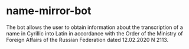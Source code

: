 # name-mirror-bot
The bot allows the user to obtain information about the transcription of a name in Cyrillic into Latin in accordance with the Order of the Ministry of Foreign Affairs of the Russian Federation dated 12.02.2020 N 2113.

